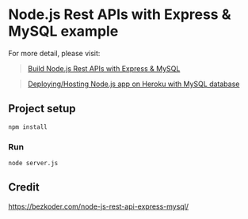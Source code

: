 # Node.js Rest APIs with Express & MySQL example

For more detail, please visit:

> [Build Node.js Rest APIs with Express & MySQL](https://bezkoder.com/node-js-rest-api-express-mysql/)

> [Deploying/Hosting Node.js app on Heroku with MySQL database](https://bezkoder.com/deploy-node-js-app-heroku-cleardb-mysql/)

## Project setup

```
npm install
```

### Run

```
node server.js
```

## Credit

https://bezkoder.com/node-js-rest-api-express-mysql/
